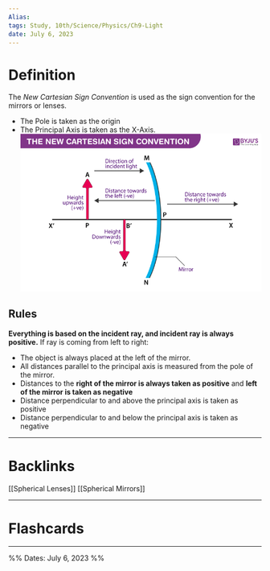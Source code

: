 ```yaml
---
Alias:
tags: Study, 10th/Science/Physics/Ch9-Light
date: July 6, 2023
---
```

# Definition
The *New Cartesian Sign Convention* is used as the sign convention for the mirrors or lenses. 
- The Pole is taken as the origin
- The Principal Axis is taken as the X-Axis.
![Pasted image 20230706142240.png](assets/pasted-image-20230706142240-7b5764ca928a5ba598ea28cd6486c260.png)
## Rules
**Everything is based on the incident ray, and incident ray is always positive.** If ray is coming from left to right:
- The object is always placed at the left of the mirror.
- All distances parallel to the principal axis is measured from the pole of the mirror.
- Distances to the **right of the mirror is always taken as positive** and **left of the mirror is taken as negative**
- Distance perpendicular to and above the principal axis is taken as positive
- Distance perpendicular to and below the principal axis is taken as negative


---
# Backlinks
[[Spherical Lenses]]
[[Spherical Mirrors]]

---
# Flashcards


---

%%
Dates: July 6, 2023
%%